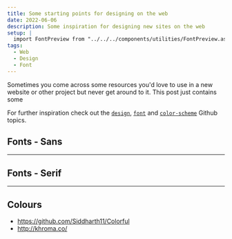 ```yaml
---
title: Some starting points for designing on the web
date: 2022-06-06
description: Some inspiration for designing new sites on the web
setup: |
  import FontPreview from "../../../components/utilities/FontPreview.astro"
tags:
  - Web
  - Design
  - Font
---
```


Sometimes you come across some resources you'd love to use in a new website or other project but never get around to it.
This post just contains some 

For further inspiration check out the [`design`](https://github.com/topics/design), [`font`](https://github.com/topics/fonts) and [`color-scheme`](https://github.com/topics/color-scheme) Github topics.

## Fonts - Sans

<FontPreview fontFamily="Product Sans" />
<FontPreview fontFamily="Proxima Nova" />
<FontPreview fontFamily="Manrope" />
<FontPreview fontFamily="Open Sans" />
<FontPreview fontFamily="Montserrat" />
<FontPreview fontFamily="Lato" />
<FontPreview fontFamily="Noto Sans" />
<FontPreview fontFamily="PT Sans" />
<FontPreview fontFamily="Poppins" />
<FontPreview fontFamily="Quicksand" />

---

## Fonts - Serif
<FontPreview fontFamily="Playfair" />
<FontPreview fontFamily="Merriweather" />
<FontPreview fontFamily="Noto" />

---

## Colours
- https://github.com/Siddharth11/Colorful
- http://khroma.co/

